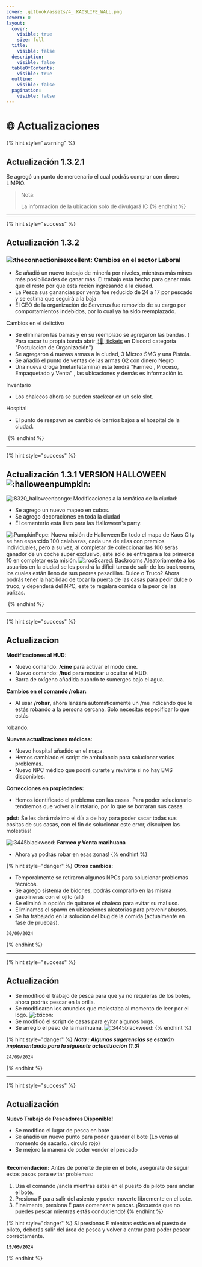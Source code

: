 ```yaml
---
cover: .gitbook/assets/4_.KAOSLIFE_WALL.png
coverY: 0
layout:
  cover:
    visible: true
    size: full
  title:
    visible: false
  description:
    visible: false
  tableOfContents:
    visible: true
  outline:
    visible: false
  pagination:
    visible: false
---
```


# 🌐 Actualizaciones

{% hint style="warning" %}
## Actualización 1.3.2.1

Se agregó un punto de mercenario el cual podrás comprar con dinero LIMPIO.&#x20;



> Nota:&#x20;
>
> La información de la ubicación solo de divulgará IC
{% endhint %}

***

{% hint style="success" %}
## Actualización 1.3.2

### ![:theconnectionisexcellent:](https://cdn.discordapp.com/emojis/1055644893017559050.webp?size=44\&quality=lossless) Cambios en el sector Laboral

* Se añadió un nuevo trabajo de minería por niveles, mientras más mines más posibilidades de ganar más. El trabajo esta hecho para ganar más que el resto por que esta recién ingresando a la ciudad.
* La Pesca sus ganancias por venta fue reducido de 24 a 17 por pescado y se estima que seguirá a la baja
* El CEO de la organización de Serverus fue removido de su cargo por comportamientos indebidos, por lo cual ya ha sido reemplazado.

Cambios en el delictivo

* Se eliminaron las barras y en su reemplazo se agregaron las bandas. ( Para sacar tu propia banda abrir ⁠[┊📨┊tickets](https://ptb.discord.com/channels/1072276416223268864/1079957279379562576) en Discord categoría "Postulacion de Organización")
* Se agregaron 4 nuevas armas a la ciudad, 3 Micros SMG y una Pistola.
* Se añadió el punto de ventas de las armas G2 con dinero Negro
* Una nueva droga (metanfetamina) esta tendrá "Farmeo , Proceso, Empaquetado y Venta" , las ubicaciones y demás es información ic.

&#x20;Inventario

* Los chalecos ahora se pueden stackear en un solo slot.

Hospital

* El punto de respawn se cambio de barrios bajos a el hospital de la ciudad.

<img src=".gitbook/assets/image (23).png" alt="" data-size="original">
{% endhint %}

***

{% hint style="success" %}
## Actualización 1.3.1 VERSION HALLOWEEN ![:halloweenpumpkin:](https://cdn.discordapp.com/emojis/755536386618294402.gif?size=44\&quality=lossless)

![:8320\_halloweenbongo:](https://cdn.discordapp.com/emojis/893683436009697350.gif?size=44\&quality=lossless) Modificaciones a la temática de la ciudad:

* Se agrego un nuevo mapeo en cubos.
* Se agrego decoraciones en toda la ciudad
* El cementerio esta listo para las Halloween's party.

![:PumpkinPepe:](https://cdn.discordapp.com/emojis/893683436781445140.webp?size=44\&quality=lossless) Nueva misión de Halloween En todo el mapa de Kaos City se han esparcido 100 calabazas, cada una de ellas con premios individuales, pero a su vez, al completar de coleccionar las 100 serás ganador de un coche super exclusivo, este solo se entregara a los primeros 10 en completar esta misión. ![:rooScared:](https://cdn.discordapp.com/emojis/1109503858398478376.webp?size=44\&quality=lossless) Backrooms Aleatoriamente a los usuarios en la ciudad se les pondrá la difícil tarea de salir de los backrooms, los cuales están lleno de sus peores pesadillas.  Dulce o Truco? Ahora podrás tener la habilidad de tocar la puerta de las casas para pedir dulce o truco, y dependerá del NPC, este te regalara comida o la peor de las palizas.

<img src=".gitbook/assets/image (21).png" alt="" data-size="original">
{% endhint %}

***

{% hint style="success" %}
## **Actualizacion**

**Modificaciones al HUD:**

* Nuevo comando: **/cine** para activar el modo cine.
* Nuevo comando: **/hud** para mostrar u ocultar el HUD.
* Barra de oxígeno añadida cuando te sumerges bajo el agua.&#x20;

**Cambios en el comando /robar:**

* Al usar **/robar**, ahora lanzará automáticamente un /me indicando que le estás robando a la persona cercana. Solo necesitas especificar lo que estás

robando.&#x20;

**Nuevas actualizaciones médicas:**

* Nuevo hospital añadido en el mapa.&#x20;
* Hemos cambiado el script de ambulancia para solucionar varios problemas.
* Nuevo NPC médico que podrá curarte y revivirte si no hay EMS disponibles.&#x20;

**Correcciones en propiedades:**

* Hemos identificado el problema con las casas. Para poder solucionarlo tendremos que volver a instalarlo, por lo que se borraran sus casas.&#x20;

**pdst:** Se les dará máximo el día a de hoy para poder sacar todas sus cositas de sus casas, con el fin de solucionar este error, disculpen las molestias!&#x20;

![:3445blackweed:](https://cdn.discordapp.com/emojis/1273451134115385486.webp?size=40\&quality=lossless) **Farmeo y Venta marihuana**

* Ahora ya podrás robar en esas zonas!&#x20;
{% endhint %}

{% hint style="danger" %}
**Otros cambios:**

* Temporalmente se retiraron algunos NPCs para solucionar problemas técnicos.
* Se agrego sistema de bidones, podrás comprarlo en las misma gasolineras con el ojito (alt)&#x20;
* Se eliminó la opción de quitarse el chaleco para evitar su mal uso.&#x20;
* Eliminamos el spawn en ubicaciones aleatorias para prevenir abusos.
* Se ha trabajado en la solución del bug de la comida (actualmente en fase de pruebas).&#x20;

```
30/09/2024
```
{% endhint %}

***

{% hint style="success" %}
## Actualización

* Se modificó el trabajo de pesca para que ya no requieras de los botes, ahora podrás pescar en la orilla.&#x20;
* Se modificaron los anuncios que molestaba al momento de leer por el logo. ![:txicon:](https://cdn.discordapp.com/emojis/1062339910654246964.webp?size=40\&quality=lossless)
* Se modificó el script de casas para evitar algunos bugs.&#x20;
* Se arreglo el peso de la marihuana. ![:3445blackweed:](https://cdn.discordapp.com/emojis/1273451134115385486.webp?size=40\&quality=lossless)
{% endhint %}

{% hint style="danger" %}
_**Nota : Algunas sugerencias se estarán implementando para la siguiente actualización (1.3)**_

```
24/09/2024
```
{% endhint %}

***

{% hint style="success" %}
## Actualización

**Nuevo Trabajo de Pescadores Disponible!**&#x20;

* Se modifico el lugar de pesca en bote
* Se añadió un nuevo punto para poder guardar el bote (Lo veras al momento de sacarlo.. circulo rojo)
* Se mejoro la manera de poder vender el pescado

\
**Recomendación:** Antes de ponerte de pie en el bote, asegúrate de seguir estos pasos para evitar problemas:

1. Usa el comando /ancla mientras estés en el puesto de piloto para anclar el bote.
2. Presiona F para salir del asiento y poder moverte libremente en el bote.
3. Finalmente, presiona E para comenzar a pescar. ¡Recuerda que no puedes pescar mientras estás conduciendo!
{% endhint %}

{% hint style="danger" %}
Si presionas E mientras estás en el puesto de piloto, deberás salir del área de pesca y volver a entrar para poder pescar correctamente.

<pre><code><strong>19/09/2024
</strong></code></pre>
{% endhint %}

